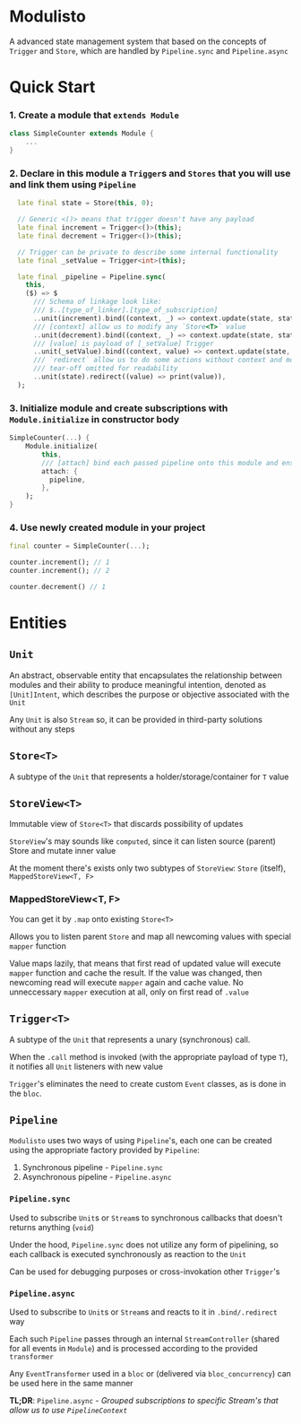 # Modulisto

A advanced state management system that based on the concepts of `Trigger` and `Store`, which are handled by `Pipeline.sync` and `Pipeline.async`

# Quick Start

### 1. Create a module that `extends Module`
```dart
class SimpleCounter extends Module {
    ...
}
```
### 2. Declare in this module a `Trigger`s and `Stores` that you will use and link them using `Pipeline`
```dart
  late final state = Store(this, 0);

  // Generic <()> means that trigger doesn't have any payload
  late final increment = Trigger<()>(this);
  late final decrement = Trigger<()>(this);

  // Trigger can be private to describe some internal functionality
  late final _setValue = Trigger<int>(this);

  late final _pipeline = Pipeline.sync(
    this,
    ($) => $
      /// Schema of linkage look like:
      /// $..[type_of_linker].[type_of_subscription]
      ..unit(increment).bind((context, _) => context.update(state, state.value + 1))
      /// [context] allow us to modify any `Store<T>` value
      ..unit(decrement).bind((context, _) => context.update(state, state.value - 1))
      /// [value] is payload of [_setValue] Trigger
      ..unit(_setValue).bind((context, value) => context.update(state, value))
      /// `redirect` allow us to do some actions without context and modifications of the `Store<T>`
      /// tear-off omitted for readability
      ..unit(state).redirect((value) => print(value)),
  );
```

### 3. Initialize module and create subscriptions with `Module.initialize` in constructor body
```dart
SimpleCounter(...) {
    Module.initialize(
        this,
        /// [attach] bind each passed pipeline onto this module and ensures that pipeline isn't double linked
        attach: {
          pipeline,
        },
    );
}
```

### 4. Use newly created module in your project
```dart
final counter = SimpleCounter(...);

counter.increment(); // 1
counter.increment(); // 2

counter.decrement() // 1
```

# Entities

## `Unit`

An abstract, observable entity that encapsulates the relationship between modules and their ability to produce meaningful intention, denoted as `[Unit]Intent`, which describes the purpose or objective associated with the `Unit`

Any `Unit` is also `Stream` so, it can be provided in third-party solutions without any steps

## `Store<T>`

A subtype of the `Unit` that represents a holder/storage/container for `T` value

## `StoreView<T>`

Immutable view of `Store<T>` that discards possibility of updates

`StoreView`'s may sounds like `computed`, since it can listen source (parent) Store and mutate inner value

At the moment there's exists only two subtypes of `StoreView`: `Store` (itself), `MappedStoreView<T, F>`


### MappedStoreView<T, F>

You can get it by `.map` onto existing `Store<T>`

Allows you to listen parent `Store` and map all newcoming values with special `mapper` function

Value maps lazily, that means that first read of updated value will execute `mapper` function and cache the result. If the value was changed, then newcoming read will execute `mapper` again and cache value. No unneccessary `mapper` execution at all, only on first read of `.value`

## `Trigger<T>`

A subtype of the `Unit` that represents a unary (synchronous) call.

When the `.call` method is invoked (with the appropriate payload of type `T`), it notifies all `Unit` listeners with new value

`Trigger`'s eliminates the need to create custom `Event` classes, as is done in the `bloc`.


## `Pipeline`

`Modulisto` uses two ways of using `Pipeline`'s, each one can be created using the appropriate factory provided by `Pipeline`:
1. Synchronous pipeline - `Pipeline.sync`
2. Asynchronous pipeline - `Pipeline.async`

### `Pipeline.sync`

Used to subscribe `Unit`s or `Stream`s to synchronous callbacks that doesn't returns anything (`void`)

Under the hood, `Pipeline.sync` does not utilize any form of pipelining, so each callback is executed synchronously as reaction to the `Unit`

Can be used for debugging purposes or cross-invokation other `Trigger`'s

### `Pipeline.async`

Used to subscribe to `Unit`s or `Stream`s and reacts to it in `.bind/.redirect` way

Each such `Pipeline` passes through an internal `StreamController` (shared for all events in `Module`) and is processed according to the provided `transformer`

Any `EventTransformer` used in a `bloc` or (delivered via `bloc_concurrency`) can be used here in the same manner

__TL;DR__: `Pipeline.async` - _Grouped subscriptions to specific Stream's that allow us to use `PipelineContext`_





